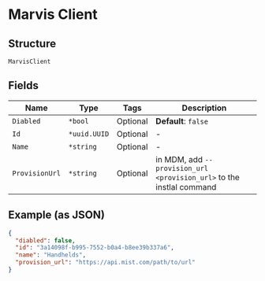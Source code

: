 
# Marvis Client

## Structure

`MarvisClient`

## Fields

| Name | Type | Tags | Description |
|  --- | --- | --- | --- |
| `Diabled` | `*bool` | Optional | **Default**: `false` |
| `Id` | `*uuid.UUID` | Optional | - |
| `Name` | `*string` | Optional | - |
| `ProvisionUrl` | `*string` | Optional | in MDM, add `--provision_url <provision_url>` to the instlal command |

## Example (as JSON)

```json
{
  "diabled": false,
  "id": "3a14098f-b995-7552-b0a4-b8ee39b337a6",
  "name": "Handhelds",
  "provision_url": "https://api.mist.com/path/to/url"
}
```

